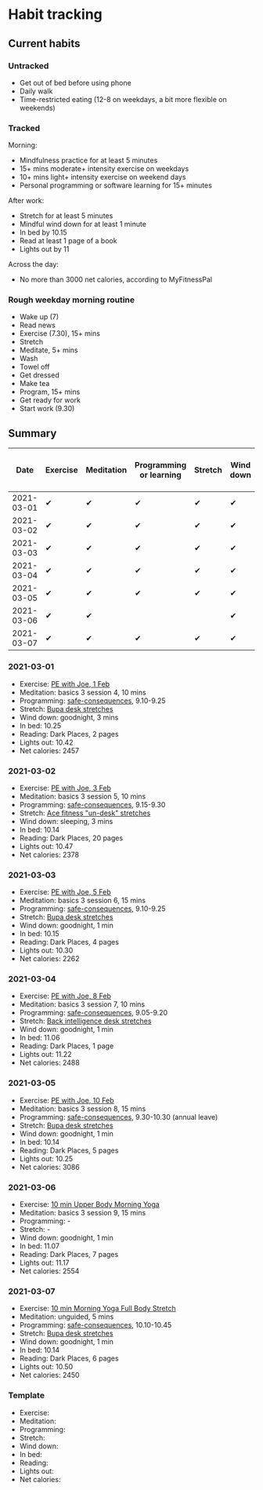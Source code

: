 # Habit tracking

## Current habits

### Untracked

* Get out of bed before using phone
* Daily walk
* Time-restricted eating (12-8 on weekdays, a bit more flexible on weekends)

### Tracked

Morning:

* Mindfulness practice for at least 5 minutes
* 15+ mins moderate+ intensity exercise on weekdays
* 10+ mins light+ intensity exercise on weekend days
* Personal programming or software learning for 15+ minutes

After work:

* Stretch for at least 5 minutes
* Mindful wind down for at least 1 minute
* In bed by 10.15
* Read at least 1 page of a book
* Lights out by 11

Across the day:

* No more than 3000 net calories, according to MyFitnessPal

### Rough weekday morning routine

* Wake up (7)
* Read news
* Exercise (7.30), 15+ mins
* Stretch
* Meditate, 5+ mins
* Wash
* Towel off
* Get dressed
* Make tea
* Program, 15+ mins
* Get ready for work
* Start work (9.30)

## Summary

| Date | Exercise | Meditation | Programming or learning | Stretch | Wind down | In bed by 10.15 | Reading | Lights out by 11 | < 3000 calories |
| ---- | -------- | --------------| ----------------------- | ------- | --------------| --------------- | ------- | ---------------- | --------------- |
| 2021-03-01 | ✔ | ✔ | ✔ | ✔ | ✔ | | ✔ | ✔ | ✔ |
| 2021-03-02 | ✔ | ✔ | ✔ | ✔ | ✔ | ✔ | ✔ | ✔ | ✔ |
| 2021-03-03 | ✔ | ✔ | ✔ | ✔ | ✔ | ✔ | ✔ | ✔ | ✔ |
| 2021-03-04 | ✔ | ✔ | ✔ | ✔ | ✔ | | ✔ | | ✔ |
| 2021-03-05 | ✔ | ✔ | ✔ | ✔ | ✔ | ✔ | ✔ | ✔ | |
| 2021-03-06 | ✔ | ✔ | | | ✔ | | ✔ | | ✔ |
| 2021-03-07 | ✔ | ✔ | ✔ | ✔ | ✔ | ✔ | ✔ | ✔ | ✔ |

### 2021-03-01

* Exercise: [PE with Joe, 1 Feb](https://www.youtube.com/watch?v=yOvqLXv88L4)
* Meditation: basics 3 session 4, 10 mins
* Programming: [safe-consequences](https://github.com/mattgallagher92/safe-consequences), 9.10-9.25
* Stretch: [Bupa desk stretches](https://www.bupa.co.uk/newsroom/ourviews/desk-stretches)
* Wind down: goodnight, 3 mins
* In bed: 10.25
* Reading: Dark Places, 2 pages
* Lights out: 10.42
* Net calories: 2457

### 2021-03-02

* Exercise: [PE with Joe, 3 Feb](https://www.youtube.com/watch?v=Oghd99FTX4c)
* Meditation: basics 3 session 5, 10 mins
* Programming: [safe-consequences](https://github.com/mattgallagher92/safe-consequences), 9.15-9.30
* Stretch: [Ace fitness "un-desk" stretches](https://www.acefitness.org/education-and-resources/lifestyle/blog/6554/)
* Wind down: sleeping, 3 mins
* In bed: 10.14
* Reading: Dark Places, 20 pages
* Lights out: 10.47
* Net calories: 2378

### 2021-03-03

* Exercise: [PE with Joe, 5 Feb](https://www.youtube.com/watch?v=9gZqbK1REVw)
* Meditation: basics 3 session 6, 15 mins
* Programming: [safe-consequences](https://github.com/mattgallagher92/safe-consequences), 9.10-9.25
* Stretch: [Bupa desk stretches](https://www.bupa.co.uk/newsroom/ourviews/desk-stretches)
* Wind down: goodnight, 1 min
* In bed: 10.15
* Reading: Dark Places, 4 pages
* Lights out: 10.30
* Net calories: 2262

### 2021-03-04

* Exercise: [PE with Joe, 8 Feb](https://www.youtube.com/watch?v=YvrtftiOOVw)
* Meditation: basics 3 session 7, 10 mins
* Programming: [safe-consequences](https://github.com/mattgallagher92/safe-consequences), 9.05-9.20
* Stretch: [Back intelligence desk stretches](https://backintelligence.com/desk-stretches/)
* Wind down: goodnight, 1 min
* In bed: 11.06
* Reading: Dark Places, 1 page
* Lights out: 11.22
* Net calories: 2488

### 2021-03-05

* Exercise: [PE with Joe, 10 Feb](https://www.youtube.com/watch?v=p8uBfGUEk5c)
* Meditation: basics 3 session 8, 15 mins
* Programming: [safe-consequences](https://github.com/mattgallagher92/safe-consequences), 9.30-10.30 (annual leave)
* Stretch: [Bupa desk stretches](https://www.bupa.co.uk/newsroom/ourviews/desk-stretches)
* Wind down: goodnight, 1 min
* In bed: 10.14
* Reading: Dark Places, 5 pages
* Lights out: 10.25
* Net calories: 3086

### 2021-03-06

* Exercise: [10 min Upper Body Morning Yoga](https://www.youtube.com/watch?v=dW6lS8HBFG0)
* Meditation: basics 3 session 9, 15 mins
* Programming: -
* Stretch: -
* Wind down: goodnight, 1 min
* In bed: 11.07
* Reading: Dark Places, 7 pages
* Lights out: 11.17
* Net calories: 2554

### 2021-03-07

* Exercise: [10 min Morning Yoga Full Body Stretch](https://www.youtube.com/watch?v=VrIvTyMMwJs)
* Meditation: unguided, 5 mins
* Programming: [safe-consequences](https://github.com/mattgallagher92/safe-consequences), 10.10-10.45
* Stretch: [Bupa desk stretches](https://www.bupa.co.uk/newsroom/ourviews/desk-stretches)
* Wind down: goodnight, 1 min
* In bed: 10.14
* Reading: Dark Places, 6 pages
* Lights out: 10.50
* Net calories: 2450

### Template

* Exercise:
* Meditation:
* Programming:
* Stretch:
* Wind down:
* In bed:
* Reading:
* Lights out:
* Net calories:
